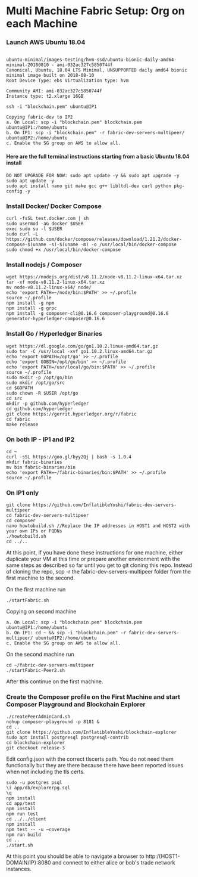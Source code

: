# Multi Machine Fabric Setup: Org on each Machine


### Launch AWS Ubuntu 18.04 

```

ubuntu-minimal/images-testing/hvm-ssd/ubuntu-bionic-daily-amd64-minimal-20180810 - ami-032ac327c5850744f
Canonical, Ubuntu, 18.04 LTS Minimal, UNSUPPORTED daily amd64 bionic minimal image built on 2018-08-10
Root Device Type: ebs Virtualization type: hvm

Community AMI: ami-032ac327c5850744f
Instance type: t2.xlarge 16GB

ssh -i "blockchain.pem" ubuntu@IP1

Copying fabric-dev to IP2
a. On Local: scp -i "blockchain.pem" blockchain.pem ubuntu@IP1:/home/ubuntu
b. On IP1: scp -i "blockchain.pem" -r fabric-dev-servers-multipeer/ ubuntu@IP2:/home/ubuntu
c. Enable the SG group on AWS to allow all.

```

#### Here are the full terminal instructions starting from a basic Ubuntu 18.04 install 

```
DO NOT UPGRADE FOR NOW: sudo apt update -y && sudo apt upgrade -y
sudo apt update -y
sudo apt install nano git make gcc g++ libltdl-dev curl python pkg-config -y
```

### Install Docker/ Docker Compose
```
curl -fsSL test.docker.com | sh
sudo usermod -aG docker $USER
exec sudo su -l $USER
sudo curl -L https://github.com/docker/compose/releases/download/1.21.2/docker-compose-$(uname -s)-$(uname -m) -o /usr/local/bin/docker-compose
sudo chmod +x /usr/local/bin/docker-compose
```

### Install nodejs / Composer
```
wget https://nodejs.org/dist/v8.11.2/node-v8.11.2-linux-x64.tar.xz
tar -xf node-v8.11.2-linux-x64.tar.xz 
mv node-v8.11.2-linux-x64/ node/
echo 'export PATH=~/node/bin:$PATH' >> ~/.profile
source ~/.profile
npm install -g npm 
npm install -g grpc
npm install -g composer-cli@0.16.6 composer-playground@0.16.6 generator-hyperledger-composer@0.16.6
```

### Install Go / Hyperledger Binaries
```
wget https://dl.google.com/go/go1.10.2.linux-amd64.tar.gz
sudo tar -C /usr/local -xvf go1.10.2.linux-amd64.tar.gz
echo 'export GOPATH=/opt/go' >> ~/.profile
echo 'export GOBIN=/opt/go/bin' >> ~/.profile
echo 'export PATH=/usr/local/go/bin:$PATH' >> ~/.profile
source ~/.profile
sudo mkdir -p /opt/go/bin
sudo mkdir /opt/go/src
cd $GOPATH
sudo chown -R $USER /opt/go
cd src
mkdir -p github.com/hyperledger
cd github.com/hyperledger
git clone https://gerrit.hyperledger.org/r/fabric
cd fabric
make release
```

### On both IP - IP1 and IP2
```
cd ~
curl -sSL https://goo.gl/byy2Qj | bash -s 1.0.4
mkdir fabric-binaries
mv bin fabric-binaries/bin
echo 'export PATH=~/fabric-binaries/bin:$PATH' >> ~/.profile
source ~/.profile

```
### On IP1 only
```
git clone https://github.com/InflatibleYoshi/fabric-dev-servers-multipeer
cd fabric-dev-servers-multipeer
cd composer
nano howtobuild.sh //Replace the IP addresses in HOST1 and HOST2 with your own IPs or FQDNs
./howtobuild.sh
cd ../..
```

At this point, if you have done these instructions for one machine, either duplicate your VM at this time or prepare another environment with the same steps as described so far until you get to git cloning this repo. Instead of cloning the repo, scp -r the fabric-dev-servers-multipeer folder from the first machine to the second.

On the first machine run
```
./startFabric.sh
```

Copying on second machine
```
a. On Local: scp -i "blockchain.pem" blockchain.pem ubuntu@IP1:/home/ubuntu
b. On IP1: cd ~ && scp -i "blockchain.pem" -r fabric-dev-servers-multipeer/ ubuntu@IP2:/home/ubuntu
c. Enable the SG group on AWS to allow all.
```

On the second machine run
```
cd ~/fabric-dev-servers-multipeer
./startFabric-Peer2.sh
```

After this continue on the first machine.

### Create the Composer profile on the First Machine and start Composer Playground and Blockchain Explorer
```
./createPeerAdminCard.sh
nohup composer-playground -p 8181 &
cd ..
git clone https://github.com/InflatibleYoshi/blockchain-explorer
sudo apt install postgresql postgresql-contrib
cd blockchain-explorer
git checkout release-3
```
Edit config.json with the correct tlscerts path. You do not need them functionally but they are there because there have been reported issues when not including the tls certs.
```
sudo -u postgres psql
\i app/db/explorerpg.sql
\q
npm install
cd app/test
npm install
npm run test
cd ../../client
npm install
npm test -- -u –coverage
npm run build
cd ..
./start.sh
```

At this point you should be able to navigate a browser to http:/{HOST1-DOMAIN/IP}:8080 and connect to either alice or bob's trade network instances.

